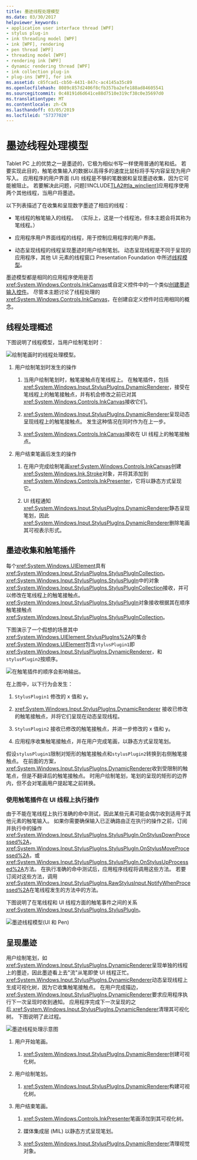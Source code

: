 ```yaml
---
title: 墨迹线程处理模型
ms.date: 03/30/2017
helpviewer_keywords:
- application user interface thread [WPF]
- stylus plug-in
- ink threading model [WPF]
- ink [WPF], rendering
- pen thread [WPF]
- threading model [WPF]
- rendering ink [WPF]
- dynamic rendering thread [WPF]
- ink collection plug-in
- plug-ins [WPF], for ink
ms.assetid: c85fcad1-cb50-4431-847c-ac4145a35c89
ms.openlocfilehash: 8089c857d2406f8cfb357ba2efe188ad84605541
ms.sourcegitcommit: 0c48191d6d641ce88d7510e319cf38c0e35697d0
ms.translationtype: MT
ms.contentlocale: zh-CN
ms.lasthandoff: 03/05/2019
ms.locfileid: "57377020"
---
```

# <a name="the-ink-threading-model"></a>墨迹线程处理模型
Tablet PC 上的优势之一是墨迹的，它极为相似书写一样使用普通的笔和纸。  若要实现此目的，触笔收集输入的数据以高得多的速度比鼠标将手写内容呈现为用户写入。  应用程序的用户界面 (UI) 线程是不够的笔数据和呈现墨迹收集，因为它可能被阻止。  若要解决此问题，问题[!INCLUDE[TLA2#tla_winclient](../../../../includes/tla2sharptla-winclient-md.md)]应用程序使用两个其他线程，当用户将墨迹。  
  
 以下列表描述了在收集和呈现数字墨迹了相应的线程：  
  
-   笔线程的触笔输入的线程。  （实际上，这是一个线程池，但本主题会将其称为笔线程。）  
  
-   应用程序用户界面线程的线程，用于控制应用程序的用户界面。  
  
-   动态呈现线程的线程呈现墨迹时用户绘制笔划。 动态呈现线程是不同于呈现的应用程序，其他 UI 元素的线程窗口 Presentation Foundation 中所述[线程模型](threading-model.md)。  
  
 墨迹模型都是相同的应用程序使用是否<xref:System.Windows.Controls.InkCanvas>或自定义控件中的一个类似[创建墨迹输入控件](creating-an-ink-input-control.md)。  尽管本主题讨论了线程处理的<xref:System.Windows.Controls.InkCanvas>，在创建自定义控件时应用相同的概念。  
  
## <a name="threading-overview"></a>线程处理概述  
 下图说明了线程模型，当用户绘制笔划时：  
  
 ![绘制笔画时的线程处理模型。](./media/inkthreading-drawingink.png "InkThreading_DrawingInk")  
  
1.  用户绘制笔划时发生的操作  
  
    1.  当用户绘制笔划时，触笔接触点在笔线程上。  在触笔插件，包括<xref:System.Windows.Input.StylusPlugIns.DynamicRenderer>，接受在笔线程上的触笔接触点，并有机会修改之前已对其<xref:System.Windows.Controls.InkCanvas>接收它们。  
  
    2.  <xref:System.Windows.Input.StylusPlugIns.DynamicRenderer>呈现动态呈现线程上的触笔接触点。 发生这种情况在同时作为在上一步。  
  
    3.  <xref:System.Windows.Controls.InkCanvas>接收在 UI 线程上的触笔接触点。  
  
2.  用户结束笔画后发生的操作  
  
    1.  在用户完成绘制笔画<xref:System.Windows.Controls.InkCanvas>创建<xref:System.Windows.Ink.Stroke>对象，并将其添加到<xref:System.Windows.Controls.InkPresenter>，它将以静态方式呈现它。  
  
    2.  UI 线程通知<xref:System.Windows.Input.StylusPlugIns.DynamicRenderer>静态呈现笔划，因此<xref:System.Windows.Input.StylusPlugIns.DynamicRenderer>删除笔画其可视表示形式。  
  
## <a name="ink-collection-and-stylus-plug-ins"></a>墨迹收集和触笔插件  
 每个<xref:System.Windows.UIElement>具有<xref:System.Windows.Input.StylusPlugIns.StylusPlugInCollection>。  <xref:System.Windows.Input.StylusPlugIns.StylusPlugIn>中的对象<xref:System.Windows.Input.StylusPlugIns.StylusPlugInCollection>接收，并可以修改在笔线程上的触笔接触点。 <xref:System.Windows.Input.StylusPlugIns.StylusPlugIn>对象接收根据其在顺序触笔接触点<xref:System.Windows.Input.StylusPlugIns.StylusPlugInCollection>。  
  
 下图演示了一个假想的场景其中<xref:System.Windows.UIElement.StylusPlugIns%2A>的集合<xref:System.Windows.UIElement>包含`stylusPlugin1`即<xref:System.Windows.Input.StylusPlugIns.DynamicRenderer>，和`stylusPlugin2`按顺序。  
  
 ![在触笔插件的顺序会影响输出。](./media/inkthreading-pluginorder.png "InkThreading_PluginOrder")  
  
 在上图中，以下行为会发生：  
  
1.  `StylusPlugin1` 修改的 x 值和 y。  
  
2.  <xref:System.Windows.Input.StylusPlugIns.DynamicRenderer> 接收已修改的触笔接触点，并将它们呈现在动态呈现线程。  
  
3.  `StylusPlugin2` 接收已修改的触笔接触点，并进一步修改的 x 值和 y。  
  
4.  应用程序收集触笔接触点，并在用户完成笔画，以静态方式呈现笔划。  
  
 假设`stylusPlugin1`限制对矩形的触笔接触点和`stylusPlugin2`转换到右侧触笔接触点。  在前面的方案，<xref:System.Windows.Input.StylusPlugIns.DynamicRenderer>收到受限制的触笔点，但是不翻译后的触笔接触点。  时用户绘制笔划，笔划的呈现的矩形的边界内，但不会对笔画用户提起笔之前转换。  
  
### <a name="performing-operations-with-a-stylus-plug-in-on-the-ui-thread"></a>使用触笔插件在 UI 线程上执行操作  
 由于不能在笔线程上执行准确的命中测试，因此某些元素可能会偶尔收到适用于其他元素的触笔输入。 如果你需要确保输入已正确路由正在执行的操作之前，订阅并执行中的操作<xref:System.Windows.Input.StylusPlugIns.StylusPlugIn.OnStylusDownProcessed%2A>， <xref:System.Windows.Input.StylusPlugIns.StylusPlugIn.OnStylusMoveProcessed%2A>，或<xref:System.Windows.Input.StylusPlugIns.StylusPlugIn.OnStylusUpProcessed%2A>方法。 在执行准确的命中测试后，应用程序线程将调用这些方法。 若要订阅对这些方法，调用<xref:System.Windows.Input.StylusPlugIns.RawStylusInput.NotifyWhenProcessed%2A>在笔线程发生的方法中的方法。  
  
 下图说明了在笔线程和 UI 线程方面的触笔事件之间的关系<xref:System.Windows.Input.StylusPlugIns.StylusPlugIn>。  
  
 ![墨迹线程模型&#40;UI 和 Pen&#41;](./media/inkthreading-plugincallbacks.png "InkThreading_PluginCallbacks")  
  
## <a name="rendering-ink"></a>呈现墨迹  
 用户绘制笔划，如<xref:System.Windows.Input.StylusPlugIns.DynamicRenderer>呈现单独的线程上的墨迹，因此墨迹看上去"流"从笔即使 UI 线程正忙。  <xref:System.Windows.Input.StylusPlugIns.DynamicRenderer>动态呈现线程上生成可视化树，因为它收集触笔接触点。  在用户完成描边，<xref:System.Windows.Input.StylusPlugIns.DynamicRenderer>要求应用程序执行下一次呈现时收到通知。  应用程序完成下一次呈现的之后,<xref:System.Windows.Input.StylusPlugIns.DynamicRenderer>清理其可视化树。  下图说明了此过程。  
  
 ![墨迹线程处理示意图](./media/inkthreading-visualtree.png "InkThreading_VisualTree")  
  
1.  用户开始笔画。  
  
    1.  <xref:System.Windows.Input.StylusPlugIns.DynamicRenderer>创建可视化树。  
  
2.  用户绘制笔划。  
  
    1.  <xref:System.Windows.Input.StylusPlugIns.DynamicRenderer>构建可视化树。  
  
3.  用户结束笔画。  
  
    1.  <xref:System.Windows.Controls.InkPresenter>笔画添加到其可视化树。  
  
    2.  媒体集成层 (MIL) 以静态方式呈现笔划。  
  
    3.  <xref:System.Windows.Input.StylusPlugIns.DynamicRenderer>清理视觉对象。
